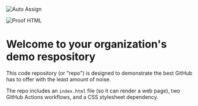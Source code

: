 ![Auto Assign](https://github.com/AgrogramHub/demo-repository/actions/workflows/auto-assign.yml/badge.svg)

![Proof HTML](https://github.com/AgrogramHub/demo-repository/actions/workflows/proof-html.yml/badge.svg)

# Welcome to your organization's demo respository
This code repository (or "repo") is designed to demonstrate the best GitHub has to offer with the least amount of noise.

The repo includes an `index.html` file (so it can render a web page), two GitHub Actions workflows, and a CSS stylesheet dependency.
